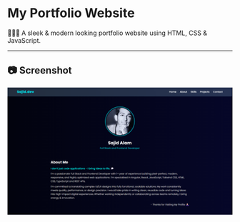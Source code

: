 # My Portfolio Website
👨🏼‍💻 A sleek & modern looking portfolio website using HTML, CSS & JavaScript.

---

## 📷 Screenshot

![Portfolio](images/screenshot.png)
